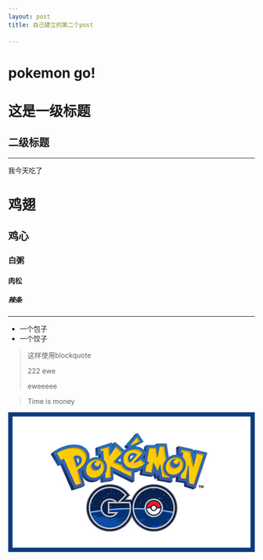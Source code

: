 ```yaml
---
layout: post
title: 自己建立的第二个post

---
```


<h1>pokemon go!</h1>

# 这是一级标题

## 二级标题

<hr>

我今天吃了 


# 鸡翅

## 鸡心

### 白粥

#### 肉松

##### 辣条

<hr>

- 一个包子
- 一个饺子


> 这样使用blockquote
> 
> 222
> ewe
> 
> eweeeee

> Time is money 

![pokemon](/image/169.jpg)

